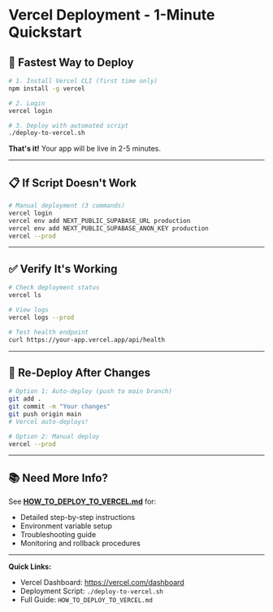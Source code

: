 # Vercel Deployment - 1-Minute Quickstart

## 🚀 Fastest Way to Deploy

```bash
# 1. Install Vercel CLI (first time only)
npm install -g vercel

# 2. Login
vercel login

# 3. Deploy with automated script
./deploy-to-vercel.sh
```

**That's it!** Your app will be live in 2-5 minutes.

---

## 📋 If Script Doesn't Work

```bash
# Manual deployment (3 commands)
vercel login
vercel env add NEXT_PUBLIC_SUPABASE_URL production
vercel env add NEXT_PUBLIC_SUPABASE_ANON_KEY production
vercel --prod
```

---

## ✅ Verify It's Working

```bash
# Check deployment status
vercel ls

# View logs
vercel logs --prod

# Test health endpoint
curl https://your-app.vercel.app/api/health
```

---

## 🔄 Re-Deploy After Changes

```bash
# Option 1: Auto-deploy (push to main branch)
git add .
git commit -m "Your changes"
git push origin main
# Vercel auto-deploys!

# Option 2: Manual deploy
vercel --prod
```

---

## 📚 Need More Info?

See **[HOW_TO_DEPLOY_TO_VERCEL.md](./HOW_TO_DEPLOY_TO_VERCEL.md)** for:
- Detailed step-by-step instructions
- Environment variable setup
- Troubleshooting guide
- Monitoring and rollback procedures

---

**Quick Links:**
- Vercel Dashboard: https://vercel.com/dashboard
- Deployment Script: `./deploy-to-vercel.sh`
- Full Guide: `HOW_TO_DEPLOY_TO_VERCEL.md`
